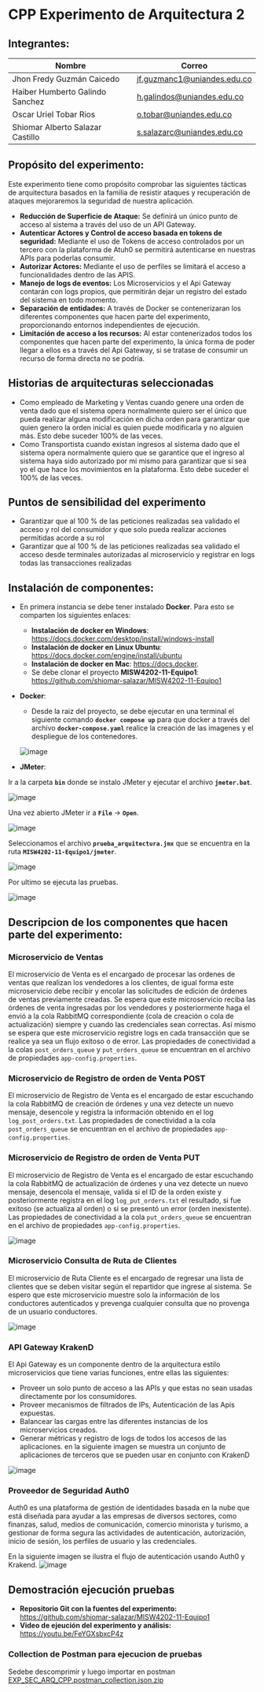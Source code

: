 # CPP Experimento de Arquitectura 2

## Integrantes:

|   Nombre                         |   Correo                    |
|----------------------------------|-----------------------------|
| Jhon Fredy Guzmán Caicedo        | jf.guzmanc1@uniandes.edu.co |
| Haiber Humberto Galindo Sanchez  | h.galindos@uniandes.edu.co  |
| Oscar Uriel Tobar Rios           | o.tobar@uniandes.edu.co     |
| Shiomar Alberto Salazar Castillo | s.salazarc@uniandes.edu.co  |

## Propósito del experimento:
Este experimento tiene como propósito comprobar las siguientes tácticas de arquitectura basados en la familia de resistir ataques y recuperación de ataques mejoraremos la seguridad de nuestra aplicación.
* **Reducción de Superficie de Ataque:** Se definirá un único punto de acceso al sistema a través del uso de un API Gateway. 
* **Autenticar Actores y Control de acceso basada en tokens de seguridad:** Mediante el uso de Tokens de acceso controlados por un tercero con la plataforma de Atuh0 se permitirá autenticarse en nuestras APIs para poderlas consumir.
* **Autorizar Actores:** Mediante el uso de perfiles se limitará el acceso a funcionalidades dentro de las APIS.
* **Manejo de logs de eventos:** Los Microservicios y el Api Gateway contarán con logs propios, que permitirán dejar un registro del estado del sistema en todo momento.
* **Separación de entidades:** A través de Docker se contenerizaran los diferentes componentes que hacen parte del experimento, proporcionando entornos independientes de ejecución.
* **Limitación de acceso a los recursos:** Al estar contenerizados todos los componentes que hacen parte del experimento, la única forma de poder llegar a ellos es a través del Api Gateway, si se tratase de consumir un recurso de forma directa no se podría.



## Historias de arquitecturas seleccionadas
* Como empleado de Marketing y Ventas cuando genere una orden de venta dado que el sistema opera normalmente quiero ser el único que pueda realizar alguna modificación en dicha orden para garantizar que quien genero la orden inicial es quien puede modificarla y no alguien más. Esto debe suceder 100% de las veces.
* Como Transportista cuando existan ingresos al sistema dado que el sistema opera normalmente quiero que se garantice que el ingreso al sistema haya sido autorizado por mi mismo para garantizar que si sea yo el que hace los movimientos en la plataforma. Esto debe suceder el 100% de las veces.


## Puntos de sensibilidad del experimento
* Garantizar que al 100 % de las peticiones realizadas sea validado el acceso y rol  del consumidor  y que solo pueda realizar acciones permitidas acorde a su rol
* Garantizar que al 100 % de las peticiones realizadas sea validado el acceso desde terminales autorizadas al microservicio y registrar en logs todas las transacciones realizadas

## Instalación de componentes:
- En primera instancia se debe tener instalado **Docker**. Para esto se comparten los siguientes enlaces:
  - **Instalación de docker en Windows**: https://docs.docker.com/desktop/install/windows-install
  - **Instalación de docker en Linux Ubuntu**: https://docs.docker.com/engine/install/ubuntu
  - **Instalación de docker en Mac**: https://docs.docker.
  - Se debe clonar el proyecto **MISW4202-11-Equipo1**: https://github.com/shiomar-salazar/MISW4202-11-Equipo1
  
- **Docker**:
  - Desde la raiz del proyecto, se debe ejecutar en una terminal el siguiente comando **`docker compose up`** para que docker a través del archivo **`docker-compose.yaml`** realice la creación de las imagenes y el despliegue de los contenedores.

  
  ![image](https://user-images.githubusercontent.com/110913673/221440046-95944fa5-8c79-4daf-a112-64707d177d8e.png)

- **JMeter**:

Ir a la carpeta **`bin`** donde se instalo JMeter y ejecutar el archivo **`jmeter.bat`**.

![image](https://user-images.githubusercontent.com/110913673/221445381-c93eefe5-b9c1-40eb-9d31-daf2de0bcacc.png)

Una vez abierto JMeter ir a **`File`** -> **`Open`**.

![image](https://user-images.githubusercontent.com/110913673/221445579-d0d7dd73-03d1-4ac6-908c-e716b8ea956d.png)

Seleccionamos el archivo **`prueba_arquitectura.jmx`** que se encuentra en la ruta **`MISW4202-11-Equipo1/jmeter`**.

![image](https://user-images.githubusercontent.com/110913673/221445834-259d2259-782b-4449-a956-eae8af41a048.png)

Por ultimo se ejecuta las pruebas.

![image](https://user-images.githubusercontent.com/110913673/221446161-bda2d2ba-2fe6-41cb-9c9e-6338cac4f3d5.png)

## Descripcion de los componentes que hacen parte del experimento:

### Microservicio de Ventas
El microservicio de Venta es el encargado de procesar las ordenes de ventas que realizan los vendedores a los clientes, de igual forma este microservicio debe recibir y encolar las solicitudes de edición de órdenes de ventas previamente creadas.
Se espera que este microservicio reciba las órdenes de venta ingresadas por los vendedores y posteriormente haga el envió a la cola RabbitMQ correspondiente (cola de creación o cola de actualización) siempre y cuando las credenciales sean correctas.
Así mismo se espera que este microservicio registre logs en cada transacción que se realice ya sea un flujo exitoso o de error.
Las propiedades de conectividad a la colas `post_orders_queue` y `put_orders_queue` se encuentran en el archivo de propiedades `app-config.properties`.

### Microservicio de Registro de orden de Venta POST
El microservicio de Registro de Venta es el encargado de estar escuchando la cola RabbitMQ de creación de órdenes y una vez detecte un nuevo mensaje, desencole y registra la información obtenido en el log `log_post_orders.txt`.
Las propiedades de conectividad a la cola `post_orders_queue` se encuentran en el archivo de propiedades `app-config.properties`.

### Microservicio de Registro de orden de Venta PUT
El microservicio de Registro de Venta es el encargado de estar escuchando la cola RabbitMQ de actualización de órdenes y una vez detecte un nuevo mensaje, desencola el mensaje, valida si el ID de la orden existe y posteriormente registra en el log `log_put_orders.txt` el resultado, si fue exitoso (se actualiza al orden) o si se presentó un error (orden inexistente).
Las propiedades de conectividad a la cola `put_orders_queue` se encuentran en el archivo de propiedades `app-config.properties`.

![image](https://user-images.githubusercontent.com/110913673/226152083-6bc436f4-65d2-4ce2-a554-0333f38d1ff0.png)

### Microservicio Consulta de Ruta de Clientes
El microservicio de Ruta Cliente es el encargado de regresar una lista de clientes que se deben visitar según el repartidor que ingrese al sistema.
Se espero que este microservicio muestre solo la información de los conductores autenticados y prevenga cualquier consulta que no provenga de un usuario conductores.

![image](https://user-images.githubusercontent.com/110913673/226152015-da55c2a0-312b-4d31-8612-60e42349fe1c.png)

### API Gateway KrakenD
El Api Gateway es un componente dentro de la arquitectura estilo microservicios que tiene varias funciones, entre ellas las siguientes:
- Proveer un solo punto de acceso a las APIs y que estas no sean usadas directamente por los consumidores.
- Proveer mecanismos de filtrados de IPs, Autenticación de las Apis expuestas.
- Balancear las cargas entre las diferentes instancias de los microservicios creados.
- Generar métricas y registro de logs de todos los accesos de las aplicaciones.
en la siguiente imagen se muestra un conjunto de aplicaciones de terceros que se pueden usar en conjunto con KrakenD

![image](https://user-images.githubusercontent.com/65821560/226144810-2bf0d440-1e32-4e34-9c85-b7916b77cf8a.png)


### Proveedor de Seguridad Auth0
Auth0 es una plataforma de gestión de identidades basada en la nube que está diseñada para ayudar a las empresas de diversos sectores, como finanzas, salud, medios de comunicación, comercio minorista y turismo, a gestionar de forma segura las actividades de autenticación, autorización, inicio de sesión, los perfiles de usuario y las credenciales.

En la siguiente imagen se ilustra el flujo de autenticación usando Auth0 y Krakend.
![image](https://user-images.githubusercontent.com/65821560/226144881-7211a277-c34f-4a87-a2b4-1008e5fb6816.png)


## Demostración ejecución pruebas
* **Repositorio Git con la fuentes del experimento:** https://github.com/shiomar-salazar/MISW4202-11-Equipo1
* **Video de ejeución del experimento y análisis:** https://youtu.be/FeYGXsbxcP4z


### Collection de Postman para ejecucion de pruebas
Sedebe descomprimir y luego importar en postman
[EXP_SEC_ARQ_CPP.postman_collection.json.zip](https://github.com/shiomar-salazar/MISW4202-11-Equipo1/files/11009833/EXP_SEC_ARQ_CPP.postman_collection.json.zip)

